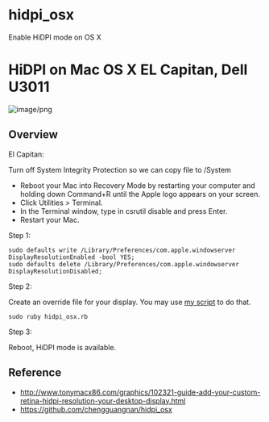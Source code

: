 # hidpi_osx
Enable HiDPI mode on OS X

# HiDPI on Mac OS X EL Capitan, Dell U3011 

![image/png](http://chengguangnan.com/uploads/1956390242)

## Overview

El Capitan:

Turn off System Integrity Protection so we can copy file to /System

- Reboot your Mac into Recovery Mode by restarting your computer and holding down Command+R until the Apple logo appears on your screen.
- Click Utilities > Terminal.
- In the Terminal window, type in csrutil disable and press Enter.
- Restart your Mac.


Step 1:

    sudo defaults write /Library/Preferences/com.apple.windowserver DisplayResolutionEnabled -bool YES;
    sudo defaults delete /Library/Preferences/com.apple.windowserver DisplayResolutionDisabled;
    
Step 2:

Create an override file for your display. You may use [my script](https://github.com/chengguangnan/hidpi_osx) to do that. 

	sudo ruby hidpi_osx.rb

Step 3:

Reboot, HiDPI mode is available. 

## Reference

- http://www.tonymacx86.com/graphics/102321-guide-add-your-custom-retina-hidpi-resolution-your-desktop-display.html
- https://github.com/chengguangnan/hidpi_osx
